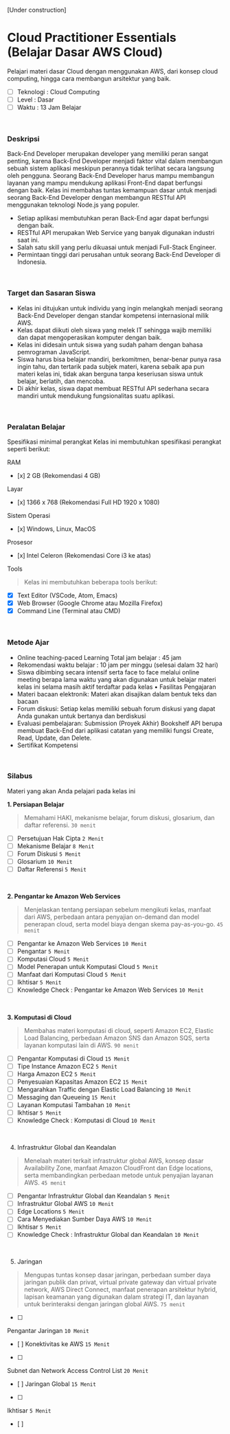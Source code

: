 [Under construction]
# Cloud Practitioner Essentials (Belajar Dasar AWS Cloud)

 Pelajari materi dasar Cloud dengan menggunakan AWS, dari konsep cloud computing, hingga cara membangun arsitektur yang baik.

- [ ] Teknologi : Cloud Computing
- [ ] Level : Dasar
- [ ] Waktu : 13 Jam Belajar

<br>

### Deskripsi

Back-End Developer merupakan developer yang memiliki peran sangat penting, karena Back-End Developer menjadi faktor vital dalam membangun sebuah sistem aplikasi meskipun perannya tidak terlihat secara langsung oleh pengguna. Seorang Back-End Developer harus mampu membangun layanan yang mampu mendukung aplikasi Front-End dapat berfungsi dengan baik. Kelas ini membahas tuntas kemampuan dasar untuk menjadi seorang Back-End Developer dengan membangun RESTful API menggunakan teknologi Node.js yang populer.
- Setiap aplikasi membutuhkan peran Back-End agar dapat berfungsi dengan baik.
- RESTful API merupakan Web Service yang banyak digunakan industri saat ini.
- Salah satu skill yang perlu dikuasai untuk menjadi Full-Stack Engineer.
- Permintaan tinggi dari perusahan untuk seorang Back-End Developer di Indonesia.
<br>


### Target dan Sasaran Siswa
- Kelas ini ditujukan untuk individu yang ingin melangkah menjadi seorang Back-End Developer dengan standar kompetensi internasional milik AWS.
- Kelas dapat diikuti oleh siswa yang melek IT sehingga wajib memiliki dan dapat mengoperasikan komputer dengan baik.
- Kelas ini didesain untuk siswa yang sudah paham dengan bahasa pemrograman JavaScript.
- Siswa harus bisa belajar mandiri, berkomitmen, benar-benar punya rasa ingin tahu, dan tertarik pada subjek materi, karena sebaik apa pun materi kelas ini, tidak akan berguna tanpa keseriusan siswa untuk belajar, berlatih, dan mencoba.
- Di akhir kelas, siswa dapat membuat RESTful API sederhana secara mandiri untuk mendukung fungsionalitas suatu aplikasi.
<br>

### Peralatan Belajar
Spesifikasi minimal perangkat
Kelas ini membutuhkan spesifikasi perangkat seperti berikut:

RAM
- [x]
2 GB (Rekomendasi 4 GB)

Layar
- [x]
1366 x 768 (Rekomendasi Full HD 1920 x 1080)

Sistem Operasi
- [x]
Windows, Linux, MacOS

Prosesor
- [x]
Intel Celeron (Rekomendasi Core i3 ke atas)

Tools
> Kelas ini membutuhkan beberapa tools berikut:
- [x] Text Editor (VSCode, Atom, Emacs)
- [x] Web Browser (Google Chrome atau Mozilla Firefox)
- [x] Command Line (Terminal atau CMD)
<br>

### Metode Ajar
- Online teaching-paced Learning Total jam belajar : 45 jam
- Rekomendasi waktu belajar : 10 jam per minggu (selesai dalam 32 hari)
- Siswa dibimbing secara intensif serta face to face melalui online meeting berapa lama waktu yang akan digunakan untuk belajar materi kelas ini selama masih aktif terdaftar pada kelas • Fasilitas Pengajaran
- Materi bacaan elektronik: Materi akan disajikan dalam bentuk teks dan bacaan
- Forum diskusi: Setiap kelas memiliki sebuah forum diskusi yang dapat Anda gunakan untuk bertanya dan berdiskusi
- Evaluasi pembelajaran: Submission (Proyek Akhir) Bookshelf API berupa membuat Back-End dari aplikasi catatan yang memiliki fungsi Create, Read, Update, dan Delete.
- Sertifikat Kompetensi
<br>


### Silabus
Materi yang akan Anda pelajari pada kelas ini

**1. Persiapan Belajar**
> Memahami HAKI, mekanisme belajar, forum diskusi, glosarium, dan daftar referensi. `30 menit`

- [ ] Persetujuan Hak Cipta `2 Menit`
- [ ] Mekanisme Belajar `8 Menit`
- [ ] Forum Diskusi `5 Menit`
- [ ] Glosarium `10 Menit`
- [ ] Daftar Referensi `5 Menit`
<br>

**2. Pengantar ke Amazon Web Services**
> Menjelaskan tentang persiapan sebelum mengikuti kelas, manfaat dari AWS, perbedaan antara penyajian on-demand dan model penerapan cloud, serta model biaya dengan skema pay-as-you-go. `45 menit`

- [ ] Pengantar ke Amazon Web Services `10 Menit`
- [ ] Pengantar `5 Menit`
- [ ] Komputasi Cloud `5 Menit`
- [ ] Model Penerapan untuk Komputasi Cloud `5 Menit`
- [ ] Manfaat dari Komputasi Cloud `5 Menit`
- [ ] Ikhtisar `5 Menit`
- [ ] Knowledge Check : Pengantar ke Amazon Web Services
`10 Menit`
<br>

**3. Komputasi di Cloud**
> Membahas materi komputasi di cloud, seperti Amazon EC2, Elastic Load Balancing, perbedaan Amazon SNS dan Amazon SQS, serta layanan komputasi lain di AWS. `90 menit`

- [ ] Pengantar Komputasi di Cloud `15 Menit`
- [ ] Tipe Instance Amazon EC2 `5 Menit`
- [ ] Harga Amazon EC2 `5 Menit`
- [ ] Penyesuaian Kapasitas Amazon EC2 `15 Menit`
- [ ] Mengarahkan Traffic dengan Elastic Load Balancing `10 Menit`
- [ ] Messaging dan Queueing `15 Menit`
- [ ] Layanan Komputasi Tambahan `10 Menit`
- [ ] Ikhtisar `5 Menit`
- [ ] Knowledge Check : Komputasi di Cloud `10 Menit`
<br>

4. Infrastruktur Global dan Keandalan
> Menelaah materi terkait infrastruktur global AWS, konsep dasar Availability Zone, manfaat Amazon CloudFront dan Edge locations, serta membandingkan perbedaan metode untuk penyajian layanan AWS. `45 menit`
- [ ] Pengantar Infrastruktur Global dan Keandalan `5 Menit`
- [ ] Infrastruktur Global AWS `10 Menit`
- [ ] Edge Locations `5 Menit`
- [ ] Cara Menyediakan Sumber Daya AWS `10 Menit`
- [ ] Ikhtisar `5 Menit`
- [ ] Knowledge Check : Infrastruktur Global dan Keandalan `10 Menit`
<br>

5. Jaringan
> Mengupas tuntas konsep dasar jaringan, perbedaan sumber daya jaringan publik dan privat, virtual private gateway dan virtual private network, AWS Direct Connect, manfaat penerapan arsitektur hybrid, lapisan keamanan yang digunakan dalam strategi IT, dan layanan untuk berinteraksi dengan jaringan global AWS. `75 menit`
- [ ]
Pengantar Jaringan
`10 Menit`
- [ ]
Konektivitas ke AWS
`15 Menit`
- [ ]
Subnet dan Network Access Control List
`20 Menit`
- [ ]
Jaringan Global
`15 Menit`
- [ ]
Ikhtisar
`5 Menit`
- [ ]
